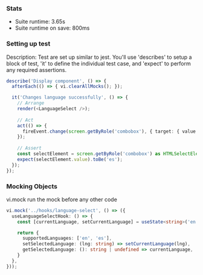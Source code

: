 ### Stats
- Suite runtime: 3.65s
- Suite runtime on save: 800ms

### Setting up test
Description: Test are set up similar to jest. You'll use 'describes' to setup a block of test, 'it' to define the individual test case, and 'expect' to perform any required assertions.

```ts
describe('Display component', () => {
  afterEach(() => { vi.clearAllMocks(); });

  it('Changes language successfully', () => {
    // Arrange
    render(<LanguageSelect />);
  
    // Act
    act(() => { 
      fireEvent.change(screen.getByRole('combobox'), { target: { value: 'es'} });
    });
  
    // Assert
    const selectElement = screen.getByRole('combobox') as HTMLSelectElement;
    expect(selectElement.value).toBe('es');
  });
});
```

### Mocking Objects
vi.mock run the mock before any other code
```ts
vi.mock('../hooks/language-select', () => ({
  useLanguageSelectHook: () => {
    const [currentLanguage, setCurrentLanguage] = useState<string>('en');

    return {
      supportedLanguages: ['en', 'es'],
      setSelectedLanguage: (lng: string) => setCurrentLanguage(lng),
      getSelectedLanguage: (): string | undefined => currentLanguage,
    }
  },
}));
```
